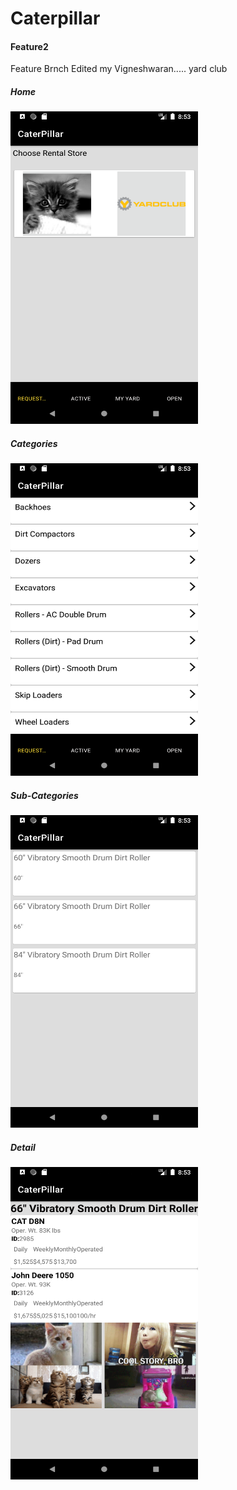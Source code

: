 # Caterpillar
<h4>Feature2</h4>
Feature Brnch
Edited my Vigneshwaran.....
yard club

<h5>Home</h5>
<img src="Screenshot_1571921615.png" width=300 height=500/>
<h5>Categories</h5>
<img src="Screenshot_1571921628.png" width=300 height=500/>
<h5>Sub-Categories</h5>
<img src="Screenshot_1571921632.png" width=300 height=500/>
<h5>Detail</h5>
<img src="Screenshot_1571921635.png" width=300 height=500/>


